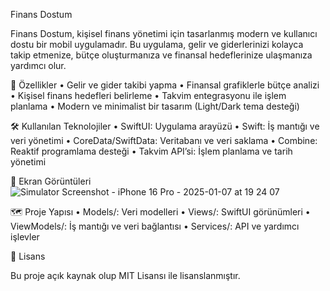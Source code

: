 Finans Dostum

Finans Dostum, kişisel finans yönetimi için tasarlanmış modern ve kullanıcı dostu bir mobil uygulamadır. Bu uygulama, gelir ve giderlerinizi kolayca takip etmenize, bütçe oluşturmanıza ve finansal hedeflerinize ulaşmanıza yardımcı olur.

🎨 Özellikler
	•	Gelir ve gider takibi yapma
	•	Finansal grafiklerle bütçe analizi
	•	Kişisel finans hedefleri belirleme
	•	Takvim entegrasyonu ile işlem planlama
	•	Modern ve minimalist bir tasarım (Light/Dark tema desteği)

🛠️ Kullanılan Teknolojiler
	•	SwiftUI: Uygulama arayüzü
	•	Swift: İş mantığı ve veri yönetimi
	•	CoreData/SwiftData: Veritabanı ve veri saklama
	•	Combine: Reaktif programlama desteği
	•	Takvim API’si: İşlem planlama ve tarih yönetimi

📸 Ekran Görüntüleri
![Simulator Screenshot - iPhone 16 Pro - 2025-01-07 at 19 24 07](https://github.com/user-attachments/assets/eb23c85d-ae59-4ab2-8ca9-08910556013e)





🗺️ Proje Yapısı
	•	Models/: Veri modelleri
	•	Views/: SwiftUI görünümleri
	•	ViewModels/: İş mantığı ve veri bağlantısı
	•	Services/: API ve yardımcı işlevler

📝 Lisans

Bu proje açık kaynak olup MIT Lisansı ile lisanslanmıştır.

